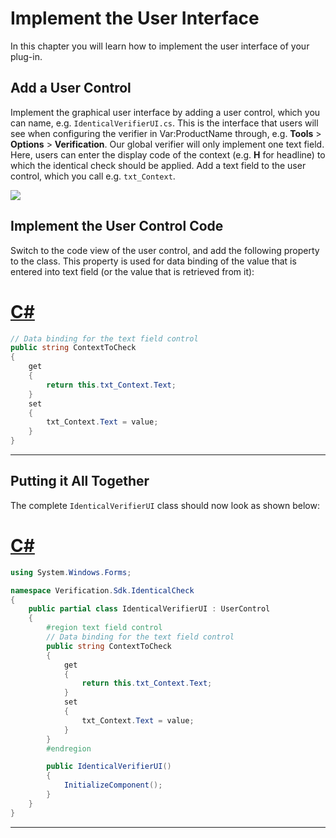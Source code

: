 Implement the User Interface
======

In this chapter you will learn how to implement the user interface of your plug-in.

Add a User Control
----

Implement the graphical user interface by adding a user control, which you can name, e.g. `IdenticalVerifierUI.cs`. This is the interface that users will see when configuring the verifier in Var:ProductName through, e.g. **Tools** > **Options** > **Verification**. Our global verifier will only implement one text field. Here, users can enter the display code of the context (e.g. **H** for headline) to which the identical check should be applied. Add a text field to the user control, which you call e.g. `txt_Context`.

<img style="display:block; " src="images/ui_identical_check.jpg"/>

Implement the User Control Code
------

Switch to the code view of the user control, and add the following property to the class. This property is used for data binding of the value that is entered into text field (or the value that is retrieved from it):

# [C#](#tab/tabid-1)
```cs
// Data binding for the text field control
public string ContextToCheck
{
    get
    {
        return this.txt_Context.Text;
    }
    set
    {
        txt_Context.Text = value;
    }
}
```
***

Putting it All Together
-----
The complete `IdenticalVerifierUI` class should now look as shown below:

# [C#](#tab/tabid-2)
```cs
using System.Windows.Forms;

namespace Verification.Sdk.IdenticalCheck
{
    public partial class IdenticalVerifierUI : UserControl
    {
        #region text field control
        // Data binding for the text field control
        public string ContextToCheck
        {
            get
            {
                return this.txt_Context.Text;
            }
            set
            {
                txt_Context.Text = value;
            }
        }
        #endregion

        public IdenticalVerifierUI()
        {
            InitializeComponent();
        }
    }
}
```
***
